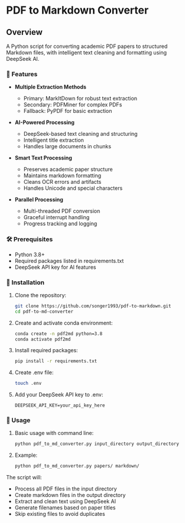 # PDF to Markdown Converter

## Overview

A Python script for converting academic PDF papers to structured Markdown files, with intelligent text cleaning and formatting using DeepSeek AI.

### 🌟 Features

- **Multiple Extraction Methods**
  - Primary: MarkItDown for robust text extraction
  - Secondary: PDFMiner for complex PDFs
  - Fallback: PyPDF for basic extraction

- **AI-Powered Processing**
  - DeepSeek-based text cleaning and structuring
  - Intelligent title extraction
  - Handles large documents in chunks

- **Smart Text Processing**
  - Preserves academic paper structure
  - Maintains markdown formatting
  - Cleans OCR errors and artifacts
  - Handles Unicode and special characters

- **Parallel Processing**
  - Multi-threaded PDF conversion
  - Graceful interrupt handling
  - Progress tracking and logging

### 🛠 Prerequisites

- Python 3.8+
- Required packages listed in requirements.txt
- DeepSeek API key for AI features

### 🚀 Installation

1. Clone the repository:
   ```bash
   git clone https://github.com/songer1993/pdf-to-markdown.git
   cd pdf-to-md-converter
   ```

2. Create and activate conda environment:
   ```bash
   conda create -n pdf2md python=3.8
   conda activate pdf2md
   ```

3. Install required packages:
   ```bash
   pip install -r requirements.txt
   ```

4. Create .env file:
   ```bash
   touch .env
   ```

5. Add your DeepSeek API key to .env:
   ```
   DEEPSEEK_API_KEY=your_api_key_here
   ```

### 📖 Usage

1. Basic usage with command line:
   ```bash
   python pdf_to_md_converter.py input_directory output_directory
   ```

2. Example:
   ```bash
   python pdf_to_md_converter.py papers/ markdown/
   ```

The script will:
- Process all PDF files in the input directory
- Create markdown files in the output directory
- Extract and clean text using DeepSeek AI
- Generate filenames based on paper titles
- Skip existing files to avoid duplicates
